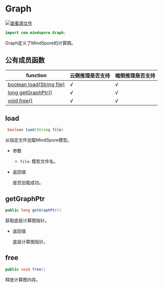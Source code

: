 # Graph

[![查看源文件](https://mindspore-website.obs.cn-north-4.myhuaweicloud.com/website-images/r2.4.1/resource/_static/logo_source.svg)](https://gitee.com/mindspore/docs/blob/r2.4.1/docs/lite/api/source_zh_cn/api_java/graph.md)

```java
import com.mindspore.Graph;
```

Graph定义了MindSpore的计算图。

## 公有成员函数

| function                                                     | 云侧推理是否支持 | 端侧推理是否支持 |
| ------------------------------------------------------------ |--------|--------|
| [boolean load(String file)](#load) | √      | √      |
| [long getGraphPtr()](#getgraphptr)                            | √      | √      |
| [void free()](#free)                                         | √      | √      |

## load

```java
 boolean load(String file)
```

从指定文件加载MindSpore模型。

- 参数

    - `file`: 模型文件名。

- 返回值

  是否加载成功。

## getGraphPtr

```java
public long getGraphPtr()
```

获取底层计算图指针。

- 返回值

  底层计算图指针。

## free

```java
public void free()
```

释放计算图内存。
